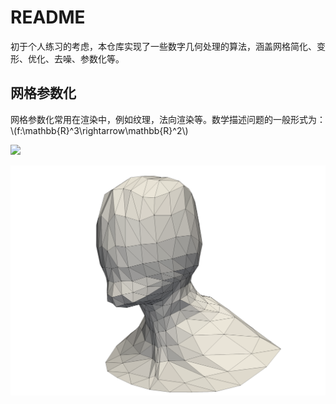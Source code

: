 <script type="text/javascript" src="http://cdn.mathjax.org/mathjax/latest/MathJax.js?config=default"></script>

# README

初于个人练习的考虑，本仓库实现了一些数字几何处理的算法，涵盖网格简化、变形、优化、去噪、参数化等。

## 网格参数化

网格参数化常用在渲染中，例如纹理，法向渲染等。数学描述问题的一般形式为：\\(f:\mathbb{R}^3\rightarrow\mathbb{R}^2\\)

<img src="https://latex.codecogs.com/png.latex? f:\mathbb{R}^3\rightarrow\mathbb{R}^2">


![head.obj](./img/head.obj.png)
